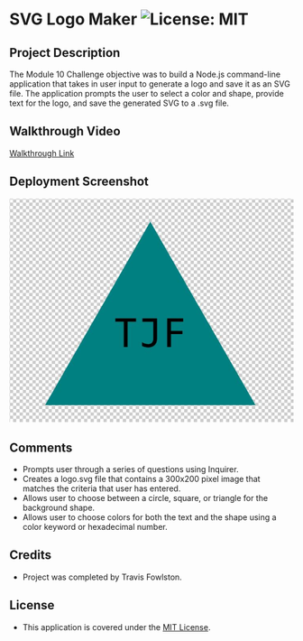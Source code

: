 # SVG Logo Maker ![License: MIT](https://img.shields.io/badge/License-MIT-yellow.svg)

## Project Description

The Module 10 Challenge objective was to build a Node.js command-line application that takes in user input to generate a logo and save it as an SVG file. The application prompts the user to select a color and shape, provide text for the logo, and save the generated SVG to a .svg file.

## Walkthrough Video

[Walkthrough Link](https://drive.google.com/file/d/1H4gOdIctAbwVP-LK8pEvqKsmXc_PEGRw/view?usp=sharing)

## Deployment Screenshot

![deployment-screenshot](./examples/deployment-screenshot.JPG)

## Comments

- Prompts user through a series of questions using Inquirer.
- Creates a logo.svg file that contains a 300x200 pixel image that matches the criteria that user has entered.
- Allows user to choose between a circle, square, or triangle for the background shape.
- Allows user to choose colors for both the text and the shape using a color keyword or hexadecimal number.

## Credits

- Project was completed by Travis Fowlston.

## License

- This application is covered under the [MIT License](https://opensource.org/licenses/MIT).
